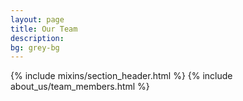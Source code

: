 ```yaml
---
layout: page
title: Our Team
description: 
bg: grey-bg
---
```


{% include mixins/section_header.html %}
{% include about_us/team_members.html %}

